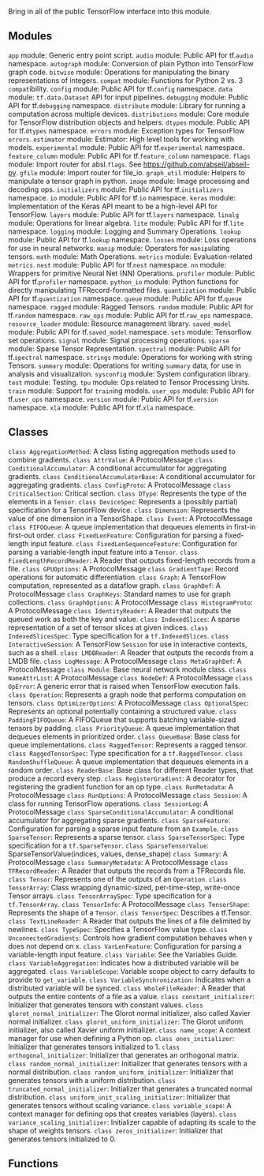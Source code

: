 Bring in all of the public TensorFlow interface into this module.
## Modules
`app` module: Generic entry point script.
`audio` module: Public API for tf.`audio` namespace.
`autograph` module: Conversion of plain Python into TensorFlow graph code.
`bitwise` module: Operations for manipulating the binary representations of integers.
`compat` module: Functions for Python 2 vs. 3 `compat`ibility.
`config` module: Public API for tf.`config` namespace.
`data` module: `tf.data.Dataset` API for input pipelines.
`debugging` module: Public API for tf.`debugging` namespace.
`distribute` module: Library for running a computation across multiple devices.
`distributions` module: Core module for TensorFlow distribution objects and helpers.
`dtypes` module: Public API for tf.`dtypes` namespace.
`errors` module: Exception types for TensorFlow `errors`.
`estimator` module: Estimator: High level tools for working with models.
`experimental` module: Public API for tf.`experimental` namespace.
`feature_column` module: Public API for tf.`feature_column` namespace.
`flags` module: Import router for absl.`flags`. See https://github.com/abseil/abseil-py.
`gfile` module: Import router for file_io.
`graph_util` module: Helpers to manipulate a tensor graph in python.
`image` module: Image processing and decoding ops.
`initializers` module: Public API for tf.`initializers` namespace.
`io` module: Public API for tf.`io` namespace.
`keras` module: Implementation of the Keras API meant to be a high-level API for TensorFlow.
`layers` module: Public API for tf.`layers` namespace.
`linalg` module: Operations for linear algebra.
`lite` module: Public API for tf.`lite` namespace.
`logging` module: Logging and Summary Operations.
`lookup` module: Public API for tf.`lookup` namespace.
`losses` module: Loss operations for use in neural networks.
`manip` module: Operators for `manip`ulating tensors.
`math` module: Math Operations.
`metrics` module: Evaluation-related `metrics`.
`nest` module: Public API for tf.`nest` namespace.
`nn` module: Wrappers for primitive Neural Net (NN) Operations.
`profiler` module: Public API for tf.`profiler` namespace.
`python_io` module: Python functions for directly manipulating TFRecord-formatted files.
`quantization` module: Public API for tf.`quantization` namespace.
`queue` module: Public API for tf.`queue` namespace.
`ragged` module: Ragged Tensors.
`random` module: Public API for tf.`random` namespace.
`raw_ops` module: Public API for tf.`raw_ops` namespace.
`resource_loader` module: Resource management library.
`saved_model` module: Public API for tf.`saved_model` namespace.
`sets` module: Tensorflow set operations.
`signal` module: Signal processing operations.
`sparse` module: Sparse Tensor Representation.
`spectral` module: Public API for tf.`spectral` namespace.
`strings` module: Operations for working with string Tensors.
`summary` module: Operations for writing `summary` data, for use in analysis and visualization.
`sysconfig` module: System configuration library.
`test` module: Testing.
`tpu` module: Ops related to Tensor Processing Units.
`train` module: Support for `train`ing models.
`user_ops` module: Public API for tf.`user_ops` namespace.
`version` module: Public API for tf.`version` namespace.
`xla` module: Public API for tf.`xla` namespace.
## Classes
`class AggregationMethod`: A class listing aggregation methods used to combine gradients.
`class AttrValue`: A ProtocolMessage
`class ConditionalAccumulator`: A conditional accumulator for aggregating gradients.
`class ConditionalAccumulatorBase`: A conditional accumulator for aggregating gradients.
`class ConfigProto`: A ProtocolMessage
`class CriticalSection`: Critical section.
`class DType`: Represents the type of the elements in a `Tensor`.
`class DeviceSpec`: Represents a (possibly partial) specification for a TensorFlow device.
`class Dimension`: Represents the value of one dimension in a TensorShape.
`class Event`: A ProtocolMessage
`class FIFOQueue`: A queue implementation that dequeues elements in first-in first-out order.
`class FixedLenFeature`: Configuration for parsing a fixed-length input feature.
`class FixedLenSequenceFeature`: Configuration for parsing a variable-length input feature into a `Tensor`.
`class FixedLengthRecordReader`: A Reader that outputs fixed-length records from a file.
`class GPUOptions`: A ProtocolMessage
`class GradientTape`: Record operations for automatic differentiation.
`class Graph`: A TensorFlow computation, represented as a dataflow graph.
`class GraphDef`: A ProtocolMessage
`class GraphKeys`: Standard names to use for graph collections.
`class GraphOptions`: A ProtocolMessage
`class HistogramProto`: A ProtocolMessage
`class IdentityReader`: A Reader that outputs the queued work as both the key and value.
`class IndexedSlices`: A sparse representation of a set of tensor slices at given indices.
`class IndexedSlicesSpec`: Type specification for a `tf.IndexedSlices`.
`class InteractiveSession`: A TensorFlow `Session` for use in interactive contexts, such as a shell.
`class LMDBReader`: A Reader that outputs the records from a LMDB file.
`class LogMessage`: A ProtocolMessage
`class MetaGraphDef`: A ProtocolMessage
`class Module`: Base neural network module class.
`class NameAttrList`: A ProtocolMessage
`class NodeDef`: A ProtocolMessage
`class OpError`: A generic error that is raised when TensorFlow execution fails.
`class Operation`: Represents a graph node that performs computation on tensors.
`class OptimizerOptions`: A ProtocolMessage
`class OptionalSpec`: Represents an optional potentially containing a structured value.
`class PaddingFIFOQueue`: A FIFOQueue that supports batching variable-sized tensors by padding.
`class PriorityQueue`: A queue implementation that dequeues elements in prioritized order.
`class QueueBase`: Base class for queue implementations.
`class RaggedTensor`: Represents a ragged tensor.
`class RaggedTensorSpec`: Type specification for a `tf.RaggedTensor`.
`class RandomShuffleQueue`: A queue implementation that dequeues elements in a random order.
`class ReaderBase`: Base class for different Reader types, that produce a record every step.
`class RegisterGradient`: A decorator for registering the gradient function for an op type.
`class RunMetadata`: A ProtocolMessage
`class RunOptions`: A ProtocolMessage
`class Session`: A class for running TensorFlow operations.
`class SessionLog`: A ProtocolMessage
`class SparseConditionalAccumulator`: A conditional accumulator for aggregating sparse gradients.
`class SparseFeature`: Configuration for parsing a sparse input feature from an `Example`.
`class SparseTensor`: Represents a sparse tensor.
`class SparseTensorSpec`: Type specification for a `tf.SparseTensor`.
`class SparseTensorValue`: SparseTensorValue(indices, values, dense_shape)
`class Summary`: A ProtocolMessage
`class SummaryMetadata`: A ProtocolMessage
`class TFRecordReader`: A Reader that outputs the records from a TFRecords file.
`class Tensor`: Represents one of the outputs of an `Operation`.
`class TensorArray`: Class wrapping dynamic-sized, per-time-step, write-once Tensor arrays.
`class TensorArraySpec`: Type specification for a `tf.TensorArray`.
`class TensorInfo`: A ProtocolMessage
`class TensorShape`: Represents the shape of a `Tensor`.
`class TensorSpec`: Describes a tf.Tensor.
`class TextLineReader`: A Reader that outputs the lines of a file delimited by newlines.
`class TypeSpec`: Specifies a TensorFlow value type.
`class UnconnectedGradients`: Controls how gradient computation behaves when y does not depend on x.
`class VarLenFeature`: Configuration for parsing a variable-length input feature.
`class Variable`: See the Variables Guide.
`class VariableAggregation`: Indicates how a distributed variable will be aggregated.
`class VariableScope`: Variable scope object to carry defaults to provide to `get_variable`.
`class VariableSynchronization`: Indicates when a distributed variable will be synced.
`class WholeFileReader`: A Reader that outputs the entire contents of a file as a value.
`class constant_initializer`: Initializer that generates tensors with constant values.
`class glorot_normal_initializer`: The Glorot normal initializer, also called Xavier normal initializer.
`class glorot_uniform_initializer`: The Glorot uniform initializer, also called Xavier uniform initializer.
`class name_scope`: A context manager for use when defining a Python op.
`class ones_initializer`: Initializer that generates tensors initialized to 1.
`class orthogonal_initializer`: Initializer that generates an orthogonal matrix.
`class random_normal_initializer`: Initializer that generates tensors with a normal distribution.
`class random_uniform_initializer`: Initializer that generates tensors with a uniform distribution.
`class truncated_normal_initializer`: Initializer that generates a truncated normal distribution.
`class uniform_unit_scaling_initializer`: Initializer that generates tensors without scaling variance.
`class variable_scope`: A context manager for defining ops that creates variables (layers).
`class variance_scaling_initializer`: Initializer capable of adapting its scale to the shape of weights tensors.
`class zeros_initializer`: Initializer that generates tensors initialized to 0.
## Functions
